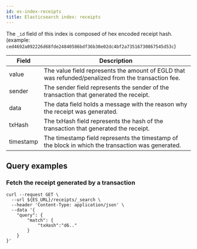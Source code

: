 ```yaml
---
id: es-index-receipts
title: Elasticsearch index: receipts
---
```


The `_id` field of this index is composed of hex encoded receipt hash.
(example: `ced4692a092226d68fde24840586bdf36b30e02dc4bf2a73516730867545d53c`)

| Field     | Description                                                                                         |
|-----------|-----------------------------------------------------------------------------------------------------|
| value     | The value field represents the amount of EGLD that was refunded/penalized from the transaction fee. |
| sender    | The sender field represents the sender of the transaction that generated the receipt.               |
| data      | The data field holds a message with the reason why the receipt was generated.                       |
| txHash    | The txHash field represents the hash of the transaction that generated the receipt.                 |
| timestamp | The timestamp field represents the timestamp of the block in which the transaction was generated.   |

## Query examples

### Fetch the receipt generated by a transaction

```
curl --request GET \
  --url ${ES_URL}/receipts/_search \
  --header 'Content-Type: application/json' \
  --data '{
	"query": {
		"match": {
			"txHash":"d6.."
		}
	}
}'
```
